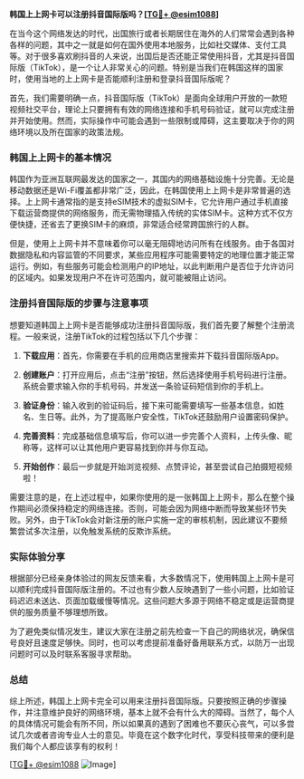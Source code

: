 **韩国上上网卡可以注册抖音国际版吗？[[TG💪+ @esim1088](https://t.me/s/esim1088)]**

在当今这个网络发达的时代，出国旅行或者长期居住在海外的人们常常会遇到各种各样的问题，其中之一就是如何在国外使用本地服务，比如社交媒体、支付工具等。对于很多喜欢刷抖音的人来说，出国后是否还能正常使用抖音，尤其是抖音国际版（TikTok），是一个让人非常关心的问题。特别是当我们在韩国这样的国家时，使用当地的上上网卡是否能顺利注册和登录抖音国际版呢？

首先，我们需要明确一点，抖音国际版（TikTok）是面向全球用户开放的一款短视频社交平台，理论上只要拥有有效的网络连接和手机号码验证，就可以完成注册并开始使用。然而，实际操作中可能会遇到一些限制或障碍，这主要取决于你的网络环境以及所在国家的政策法规。

### 韩国上上网卡的基本情况

韩国作为亚洲互联网最发达的国家之一，其国内的网络基础设施十分完善。无论是移动数据还是Wi-Fi覆盖都非常广泛，因此，在韩国使用上上网卡是非常普遍的选择。上上网卡通常指的是支持eSIM技术的虚拟SIM卡，它允许用户通过手机直接下载运营商提供的网络服务，而无需物理插入传统的实体SIM卡。这种方式不仅方便快捷，还省去了更换SIM卡的麻烦，非常适合经常跨国旅行的人群。

但是，使用上上网卡并不意味着你可以毫无阻碍地访问所有在线服务。由于各国对数据隐私和内容监管的不同要求，某些应用程序可能需要特定的地理位置才能正常运行。例如，有些服务可能会检测用户的IP地址，以此判断用户是否位于允许访问的区域内。如果发现用户不在许可范围内，就可能被阻止访问。

### 注册抖音国际版的步骤与注意事项

想要知道韩国上上网卡是否能够成功注册抖音国际版，我们首先要了解整个注册流程。一般来说，注册TikTok的过程包括以下几个步骤：

1. **下载应用**：首先，你需要在手机的应用商店里搜索并下载抖音国际版App。
   
2. **创建账户**：打开应用后，点击“注册”按钮，然后选择使用手机号码进行注册。系统会要求输入你的手机号码，并发送一条验证码短信到你的手机上。

3. **验证身份**：输入收到的验证码后，接下来可能需要填写一些基本信息，如姓名、生日等。此外，为了提高账户安全性，TikTok还鼓励用户设置密码保护。

4. **完善资料**：完成基础信息填写后，你可以进一步完善个人资料，上传头像、昵称等，这样可以让其他用户更容易找到你并与你互动。

5. **开始创作**：最后一步就是开始浏览视频、点赞评论，甚至尝试自己拍摄短视频啦！

需要注意的是，在上述过程中，如果你使用的是一张韩国上上网卡，那么在整个操作期间必须保持稳定的网络连接。否则，可能会因为网络中断而导致某些环节失败。另外，由于TikTok会对新注册的账户实施一定的审核机制，因此建议不要频繁尝试多次注册，以免触发系统的反欺诈系统。

### 实际体验分享

根据部分已经亲身体验过的网友反馈来看，大多数情况下，使用韩国上上网卡是可以顺利完成抖音国际版注册的。不过也有少数人反映遇到了一些小问题，比如验证码迟迟未送达、页面加载缓慢等情况。这些问题大多源于网络不稳定或是运营商提供的服务质量不够理想所致。

为了避免类似情况发生，建议大家在注册之前先检查一下自己的网络状况，确保信号良好且速度足够快。同时，也可以考虑提前准备好备用联系方式，以防万一出现问题时可以及时联系客服寻求帮助。

### 总结

综上所述，韩国上上网卡完全可以用来注册抖音国际版。只要按照正确的步骤操作，并注意维护良好的网络环境，基本上就不会有什么大的障碍。当然了，每个人的具体情况可能会有所不同，所以如果真的遇到了困难也不要灰心丧气，可以多尝试几次或者咨询专业人士的意见。毕竟在这个数字化时代，享受科技带来的便利是我们每个人都应该享有的权利！

[[TG💪+ @esim1088](https://t.me/s/esim1088) ![Image](https://i.postimg.cc/4NQfJmqS/Snipaste-2025-05-13-00-14-12.png)]
